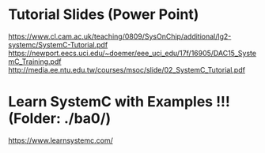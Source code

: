 
# Tutorial Slides (Power Point)
https://www.cl.cam.ac.uk/teaching/0809/SysOnChip/additional/lg2-systemc/SystemC-Tutorial.pdf
https://newport.eecs.uci.edu/~doemer/eee_uci_edu/17f/16905/DAC15_SystemC_Training.pdf
http://media.ee.ntu.edu.tw/courses/msoc/slide/02_SystemC_Tutorial.pdf


# Learn SystemC with Examples !!! (Folder: ./ba0/)
https://www.learnsystemc.com/
